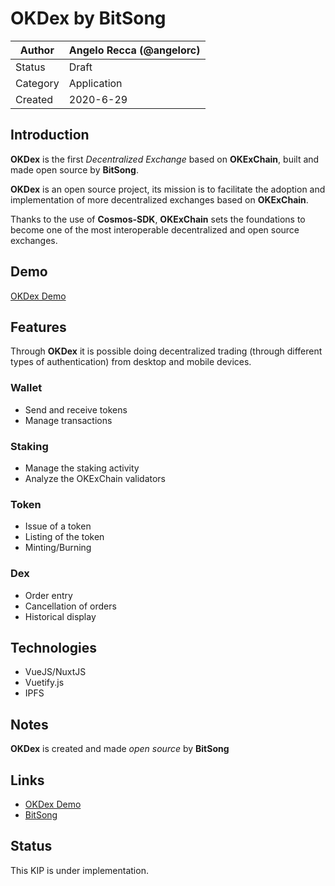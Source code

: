 # OKDex by BitSong

| Author   | Angelo Recca (@angelorc) |
| -------- | ------------------------ |
| Status   | Draft                    |
| Category | Application              |
| Created  | 2020-6-29                |

## Introduction

**OKDex** is the first _Decentralized Exchange_ based on **OKExChain**, built and made open source by **BitSong**.

**OKDex** is an open source project, its mission is to facilitate the adoption and implementation of more decentralized exchanges based on **OKExChain**.

Thanks to the use of **Cosmos-SDK**, **OKExChain** sets the foundations to become one of the most interoperable decentralized and open source exchanges.

## Demo

[OKDex Demo](https://okdex.xyz)

## Features

Through **OKDex** it is possible doing decentralized trading (through different types of authentication) from desktop and mobile devices.

### Wallet

- Send and receive tokens
- Manage transactions

### Staking

- Manage the staking activity
- Analyze the OKExChain validators

### Token

- Issue of a token
- Listing of the token
- Minting/Burning

### Dex

- Order entry
- Cancellation of orders
- Historical display

## Technologies

- VueJS/NuxtJS
- Vuetify.js
- IPFS

## Notes

**OKDex** is created and made _open source_ by **BitSong**

## Links

- [OKDex Demo](https://okdex.xyz)
- [BitSong](https://bitsong.io)

## Status

This KIP is under implementation.
